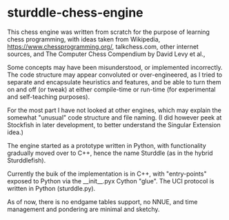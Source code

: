 # sturddle-chess-engine
This chess engine was written from scratch for the purpose of learning chess programming,
with ideas taken from Wikipedia, https://www.chessprogramming.org/, talkchess.com, other internet
sources, and The Computer Chess Compendium by David Levy et al., 

Some concepts may have been misunderstood, or implemented incorrectly. The code structure may appear 
convoluted or over-engineered, as I tried to separate and encapsulate heuristics and features, and be able
to turn them on and off (or tweak) at either compile-time or run-time (for experimental and self-teaching purposes).

For the most part I have not looked at other engines, which may explain the somewhat "unusual" code structure and file naming.
(I did however peek at Stockfish in later development, to better understand the Singular Extension idea.)

The engine started as a prototype written in Python, with functionality gradually moved over to C++, hence
the name Sturddle (as in the hybrid Sturddlefish). 

Currently the buik of the implementation is in C++, with "entry-points" exposed to Python via the \_\_init\_\_.pyx 
Cython "glue". The UCI protocol is written in Python (sturddle.py).

As of now, there is no endgame tables support, no NNUE, and time management and pondering are minimal and sketchy.
